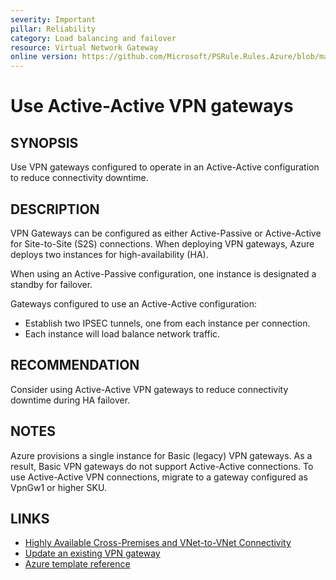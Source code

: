```yaml
---
severity: Important
pillar: Reliability
category: Load balancing and failover
resource: Virtual Network Gateway
online version: https://github.com/Microsoft/PSRule.Rules.Azure/blob/main/docs/en/rules/Azure.VNG.VPNActiveActive.md
---
```


# Use Active-Active VPN gateways

## SYNOPSIS

Use VPN gateways configured to operate in an Active-Active configuration to reduce connectivity downtime.

## DESCRIPTION

VPN Gateways can be configured as either Active-Passive or Active-Active for Site-to-Site (S2S) connections.
When deploying VPN gateways, Azure deploys two instances for high-availability (HA).

When using an Active-Passive configuration, one instance is designated a standby for failover.

Gateways configured to use an Active-Active configuration:

- Establish two IPSEC tunnels, one from each instance per connection.
- Each instance will load balance network traffic.

## RECOMMENDATION

Consider using Active-Active VPN gateways to reduce connectivity downtime during HA failover.

## NOTES

Azure provisions a single instance for Basic (legacy) VPN gateways.
As a result, Basic VPN gateways do not support Active-Active connections.
To use Active-Active VPN connections, migrate to a gateway configured as VpnGw1 or higher SKU.

## LINKS

- [Highly Available Cross-Premises and VNet-to-VNet Connectivity](https://docs.microsoft.com/en-us/azure/vpn-gateway/vpn-gateway-highlyavailable)
- [Update an existing VPN gateway](https://docs.microsoft.com/en-us/azure/vpn-gateway/vpn-gateway-activeactive-rm-powershell#update-an-existing-vpn-gateway)
- [Azure template reference](https://docs.microsoft.com/en-us/azure/templates/microsoft.network/virtualnetworkgateways#virtualnetworkgatewaypropertiesformat-object)
